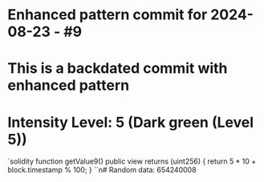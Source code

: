 ﻿# Enhanced pattern commit for 2024-08-23 - #9
# This is a backdated commit with enhanced pattern
# Intensity Level: 5 (Dark green (Level 5))
`solidity
function getValue9() public view returns (uint256) {
    return 5 * 10 + block.timestamp % 100;
}
``n# Random data: 654240008

